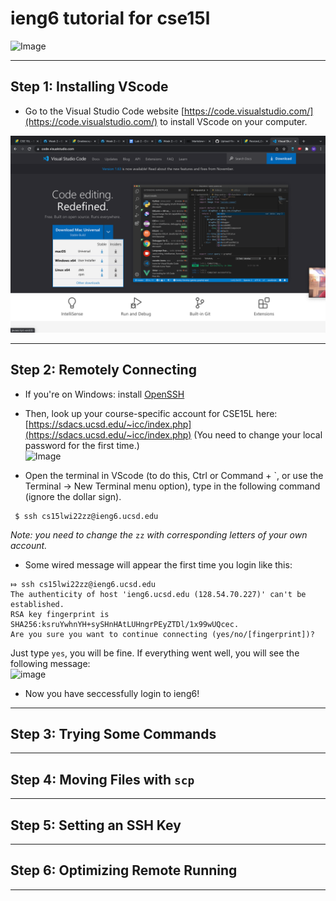 # ieng6 tutorial for cse15l  
![Image](https://ucsdnews.ucsd.edu/news_uploads/Resized_Geisel_Library_08.31.jpg)   

---  
## Step 1: Installing VScode  
* Go to the Visual Studio Code website [https://code.visualstudio.com/](https://code.visualstudio.com/) to install VScode on your computer.   

![Image](https://raw.githubusercontent.com/Hexachlorocyclohexane3088/cse15l-lab-reports/main/step1.png)   

---  
## Step 2: Remotely Connecting  
* If you're on Windows: install [OpenSSH](https://docs.microsoft.com/en-us/windows-server/administration/openssh/openssh_install_firstuse)  
* Then, look up your course-specific account for CSE15L here: [https://sdacs.ucsd.edu/~icc/index.php](https://sdacs.ucsd.edu/~icc/index.php)  (You need to change your local password for the first time.)  
![Image]()  

* Open the terminal in VScode (to do this, Ctrl or Command + `, or use the Terminal → New Terminal menu option), type in the following command (ignore the dollar sign).  

```
 $ ssh cs15lwi22zz@ieng6.ucsd.edu
```
*Note: you need to change the* `zz` *with corresponding letters of your own account.*  

* Some wired message will appear the first time you login like this:  
```
⤇ ssh cs15lwi22zz@ieng6.ucsd.edu
The authenticity of host 'ieng6.ucsd.edu (128.54.70.227)' can't be established.
RSA key fingerprint is SHA256:ksruYwhnYH+sySHnHAtLUHngrPEyZTDl/1x99wUQcec.
Are you sure you want to continue connecting (yes/no/[fingerprint])? 
```
Just type `yes`, you will be fine. If everything went well, you will see the following message:  
![image]()  
* Now you have seccessfully login to ieng6!


---  

## Step 3: Trying Some Commands  


---  

## Step 4: Moving Files with `scp`  


---  

## Step 5: Setting an SSH Key  


---  

## Step 6: Optimizing Remote Running  


---  

